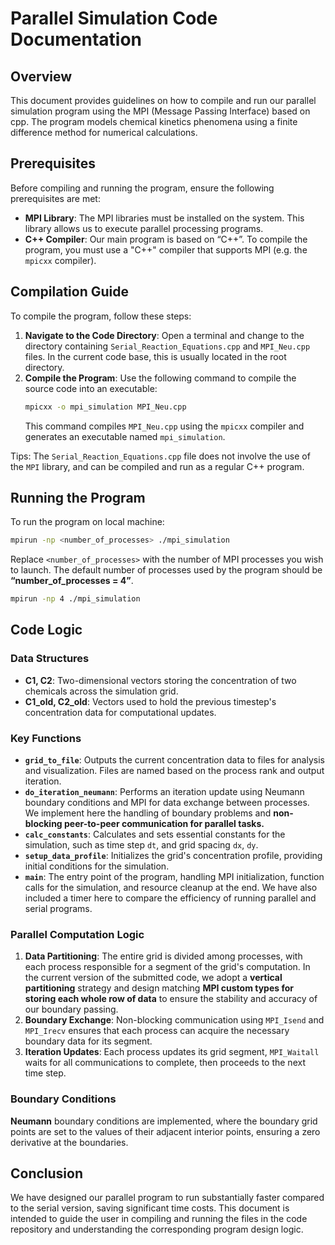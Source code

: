 # Parallel Simulation Code Documentation

## Overview

This document provides guidelines on how to compile and run our parallel simulation program using the MPI (Message Passing Interface) based on cpp. The program models chemical kinetics phenomena using a finite difference method for numerical calculations.

## Prerequisites

Before compiling and running the program, ensure the following prerequisites are met:

- **MPI Library**: The MPI libraries must be installed on the system. This library allows us to execute parallel processing programs.
- **C++ Compiler**:  Our main program is based on “C++”. To compile the program, you must use a "C++" compiler that supports MPI (e.g. the `mpicxx` compiler).

## Compilation Guide

To compile the program, follow these steps:

1. **Navigate to the Code Directory**: Open a terminal and change to the directory containing `Serial_Reaction_Equations.cpp` and `MPI_Neu.cpp` files. In the current code base, this is usually located in the root directory.
2. **Compile the Program**: Use the following command to compile the source code into an executable:
   ```bash
   mpicxx -o mpi_simulation MPI_Neu.cpp
   ```
   This command compiles `MPI_Neu.cpp` using the `mpicxx` compiler and generates an executable named `mpi_simulation`.

Tips: The `Serial_Reaction_Equations.cpp` file does not involve the use of the `MPI` library, and can be compiled and run as a regular C++ program.

## Running the Program

To run the program on local machine:

```bash
mpirun -np <number_of_processes> ./mpi_simulation
```

Replace `<number_of_processes>` with the number of MPI processes you wish to launch. The default number of processes used by the program should be **“number_of_processes = 4”**. 

```bash
mpirun -np 4 ./mpi_simulation
```

## Code Logic

### Data Structures

- **C1, C2**: Two-dimensional vectors storing the concentration of two chemicals across the simulation grid.
- **C1_old, C2_old**: Vectors used to hold the previous timestep's concentration data for computational updates.

### Key Functions

- **`grid_to_file`**: Outputs the current concentration data to files for analysis and visualization. Files are named based on the process rank and output iteration.
- **`do_iteration_neumann`**: Performs an iteration update using Neumann boundary conditions and MPI for data exchange between processes. We implement here the handling of boundary problems and **non-blocking peer-to-peer communication for parallel tasks.** 
- **`calc_constants`**: Calculates and sets essential constants for the simulation, such as time step `dt`, and grid spacing `dx`, `dy`.
- **`setup_data_profile`**: Initializes the grid's concentration profile, providing initial conditions for the simulation.
- **`main`**: The entry point of the program, handling MPI initialization, function calls for the simulation, and resource cleanup at the end. We have also included a timer here to compare the efficiency of running parallel and serial programs.

### Parallel Computation Logic

1. **Data Partitioning**: The entire grid is divided among processes, with each process responsible for a segment of the grid's computation. In the current version of the submitted code, we adopt a **vertical partitioning** strategy and design matching **MPI custom types for storing each whole row of data** to ensure the stability and accuracy of our boundary passing.
2. **Boundary Exchange**: Non-blocking communication using `MPI_Isend` and `MPI_Irecv` ensures that each process can acquire the necessary boundary data for its segment.
3. **Iteration Updates**: Each process updates its grid segment, `MPI_Waitall` waits for all communications to complete, then proceeds to the next time step.

### Boundary Conditions

**Neumann** boundary conditions are implemented, where the boundary grid points are set to the values of their adjacent interior points, ensuring a zero derivative at the boundaries.

## Conclusion

We have designed our parallel program to run substantially faster compared to the serial version, saving significant time costs. This document is intended to guide the user in compiling and running the files in the code repository and understanding the corresponding program design logic.


